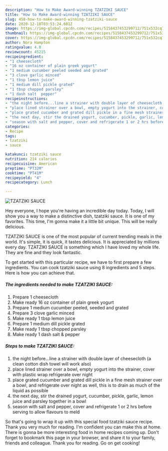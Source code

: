 ```yaml
---
description: "How to Make Award-winning TZATZIKI SAUCE"
title: "How to Make Award-winning TZATZIKI SAUCE"
slug: 458-how-to-make-award-winning-tzatziki-sauce
date: 2020-12-18T03:53:24.601Z
image: https://img-global.cpcdn.com/recipes/5158437453299712/751x532cq70/tzatziki-sauce-recipe-main-photo.jpg
thumbnail: https://img-global.cpcdn.com/recipes/5158437453299712/751x532cq70/tzatziki-sauce-recipe-main-photo.jpg
cover: https://img-global.cpcdn.com/recipes/5158437453299712/751x532cq70/tzatziki-sauce-recipe-main-photo.jpg
author: Nora Hampton
ratingvalue: 4.8
reviewcount: 45215
recipeingredient:
- "1 cheesecloth"
- "16 oz container of plain greek yogurt"
- "1 medium cucumber peeled seeded and grated"
- "3 clove garlic minced"
- "1 tbsp lemon juice"
- "1 medium dill pickle grated"
- "1 tbsp chopped parsley"
- "1 dash salt  pepper"
recipeinstructions:
- "the night before...line a strainer with double layer of cheesecloth (a clean cotton dish towel will work also)"
- "place lined strainer over a bowl, empty yogurt into the strainer, cover with plastic wrap refrigerate over night"
- "place grated cucumber and grated dill pickle in a fine mesh strainer over a bowl, and refrigerate over night as well, this is to drain as much of the liquid as possible"
- "the next day, stir the drained yogurt, cucumber, pickle, garlic, lemon juice and parsley together in a bowl"
- "season with salt and pepper, cover and refrigerate 1 or 2 hrs before serving to allow flavours to meld"
categories:
- Recipe
tags:
- tzatziki
- sauce

katakunci: tzatziki sauce 
nutrition: 214 calories
recipecuisine: American
preptime: "PT32M"
cooktime: "PT41M"
recipeyield: "4"
recipecategory: Lunch

---
```



![TZATZIKI SAUCE](https://img-global.cpcdn.com/recipes/5158437453299712/751x532cq70/tzatziki-sauce-recipe-main-photo.jpg)

Hey everyone, I hope you're having an incredible day today. Today, I will show you a way to make a distinctive dish, tzatziki sauce. It is one of my favorites. This time, I'm gonna make it a little bit unique. This will be really delicious.



TZATZIKI SAUCE is one of the most popular of current trending meals in the world. It's simple, it is quick, it tastes delicious. It is appreciated by millions every day. TZATZIKI SAUCE is something which I have loved my whole life. They are fine and they look fantastic.


To get started with this particular recipe, we have to first prepare a few ingredients. You can cook tzatziki sauce using 8 ingredients and 5 steps. Here is how you can achieve that.

<!--inarticleads1-->

##### The ingredients needed to make TZATZIKI SAUCE:

1. Prepare 1 cheesecloth
1. Make ready 16 oz container of plain greek yogurt
1. Prepare 1 medium cucumber peeled, seeded and grated
1. Prepare 3 clove garlic minced
1. Make ready 1 tbsp lemon juice
1. Prepare 1 medium dill pickle grated
1. Make ready 1 tbsp chopped parsley
1. Make ready 1 dash salt &amp; pepper




<!--inarticleads2-->

##### Steps to make TZATZIKI SAUCE:

1. the night before...line a strainer with double layer of cheesecloth (a clean cotton dish towel will work also)
1. place lined strainer over a bowl, empty yogurt into the strainer, cover with plastic wrap refrigerate over night
1. place grated cucumber and grated dill pickle in a fine mesh strainer over a bowl, and refrigerate over night as well, this is to drain as much of the liquid as possible
1. the next day, stir the drained yogurt, cucumber, pickle, garlic, lemon juice and parsley together in a bowl
1. season with salt and pepper, cover and refrigerate 1 or 2 hrs before serving to allow flavours to meld




So that's going to wrap it up with this special food tzatziki sauce recipe. Thank you very much for reading. I'm confident you can make this at home. There is gonna be more interesting food in home recipes coming up. Don't forget to bookmark this page in your browser, and share it to your family, friends and colleague. Thank you for reading. Go on get cooking!
